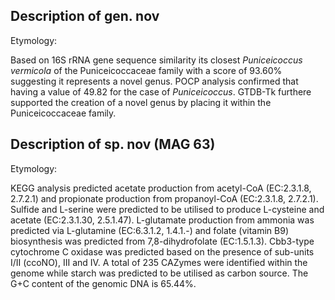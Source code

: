 ## Description of  gen. nov

Etymology: 


Based on 16S rRNA gene sequence similarity its closest
*Puniceicoccus vermicola* of the Puniceicoccaceae family with a score of 93.60%
suggesting it represents a novel genus. 
POCP analysis confirmed that having a value of 49.82 for the case of *Puniceicoccus*.
GTDB-Tk furthere supported the creation of a novel genus by placing it within the 
Puniceicoccaceae family.


## Description of  sp. nov (MAG 63)

Etymology:


KEGG analysis predicted
acetate production from acetyl-CoA (EC:2.3.1.8, 2.7.2.1)
and propionate production from propanoyl-CoA (EC:2.3.1.8, 2.7.2.1).
Sulfide and L-serine were predicted to be utilised to produce L-cysteine and acetate (EC:2.3.1.30, 2.5.1.47).
L-glutamate production from ammonia was predicted via L-glutamine (EC:6.3.1.2, 1.4.1.-) and
folate (vitamin B9) biosynthesis was predicted from 7,8-dihydrofolate (EC:1.5.1.3).
Cbb3-type cytochrome C oxidase was predicted based on the presence of sub-units I/II (ccoNO), III and IV.
A total of 235 CAZymes were identified within the genome 
while
starch was predicted to be utilised as carbon source. 
The G+C content of the genomic DNA is 65.44%.
